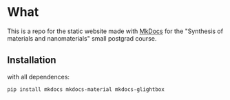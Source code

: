# What

This is a repo for the static website made with [MkDocs](https://www.mkdocs.org/) for the "Synthesis of materials and nanomaterials" small postgrad course.

## Installation

with all dependences:

```bash
pip install mkdocs mkdocs-material mkdocs-glightbox
```